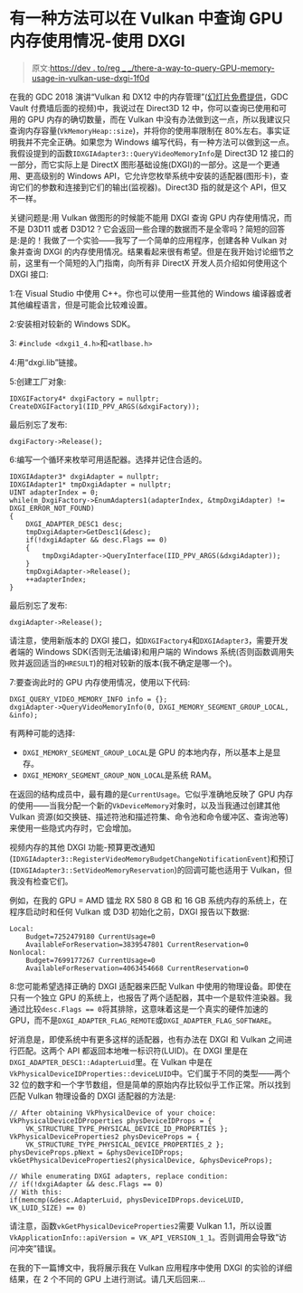 # 有一种方法可以在 Vulkan 中查询 GPU 内存使用情况-使用 DXGI

> 原文:[https://dev . to/reg _ _/there-a-way-to-query-GPU-memory-usage-in-vulkan-use-dxgi-1f0d](https://dev.to/reg__/there-is-a-way-to-query-gpu-memory-usage-in-vulkan---use-dxgi-1f0d)

在我的 GDC 2018 演讲“Vulkan 和 DX12 中的内存管理”([幻灯片免费提供](https://gpuopen.com/gdc-2018-presentations/)，GDC Vault 付费墙后面的视频)中，我说过在 Direct3D 12 中，你可以查询已使用和可用的 GPU 内存的确切数量，而在 Vulkan 中没有办法做到这一点，所以我建议只查询内存容量(`VkMemoryHeap::size`)，并将你的使用率限制在 80%左右。事实证明我并不完全正确。如果您为 Windows 编写代码，有一种方法可以做到这一点。我假设提到的函数`IDXGIAdapter3::QueryVideoMemoryInfo`是 Direct3D 12 接口的一部分，而它实际上是 DirectX 图形基础设施(DXGI)的一部分。这是一个更通用、更高级别的 Windows API，它允许您枚举系统中安装的适配器(图形卡)，查询它们的参数和连接到它们的输出(监视器)。Direct3D 指的就是这个 API，但又不一样。

关键问题是:用 Vulkan 做图形的时候能不能用 DXGI 查询 GPU 内存使用情况，而不是 D3D11 或者 D3D12？它会返回一些合理的数据而不是全零吗？简短的回答是:是的！我做了一个实验——我写了一个简单的应用程序，创建各种 Vulkan 对象并查询 DXGI 的内存使用情况。结果看起来很有希望。但是在我开始讨论细节之前，这里有一个简短的入门指南，向所有非 DirectX 开发人员介绍如何使用这个 DXGI 接口:

1:在 Visual Studio 中使用 C++。你也可以使用一些其他的 Windows 编译器或者其他编程语言，但是可能会比较难设置。

2:安装相对较新的 Windows SDK。

3: `#include <dxgi1_4.h>`和`<atlbase.h>`

4:用“dxgi.lib”链接。

5:创建工厂对象:

```
IDXGIFactory4* dxgiFactory = nullptr;
CreateDXGIFactory1(IID_PPV_ARGS(&dxgiFactory)); 
```

最后别忘了发布:

```
dxgiFactory->Release(); 
```

6:编写一个循环来枚举可用适配器。选择并记住合适的。

```
IDXGIAdapter3* dxgiAdapter = nullptr;
IDXGIAdapter1* tmpDxgiAdapter = nullptr;
UINT adapterIndex = 0;
while(m_DxgiFactory->EnumAdapters1(adapterIndex, &tmpDxgiAdapter) != DXGI_ERROR_NOT_FOUND)
{
    DXGI_ADAPTER_DESC1 desc;
    tmpDxgiAdapter>GetDesc1(&desc);
    if(!dxgiAdapter && desc.Flags == 0)
    {
        tmpDxgiAdapter->QueryInterface(IID_PPV_ARGS(&dxgiAdapter));
    }
    tmpDxgiAdapter->Release();
    ++adapterIndex;
} 
```

最后别忘了发布:

```
dxgiAdapter->Release(); 
```

请注意，使用新版本的 DXGI 接口，如`DXGIFactory4`和`DXGIAdapter3`，需要开发者端的 Windows SDK(否则无法编译)和用户端的 Windows 系统(否则函数调用失败并返回适当的`HRESULT`)的相对较新的版本(我不确定是哪一个)。

7:要查询此时的 GPU 内存使用情况，使用以下代码:

```
DXGI_QUERY_VIDEO_MEMORY_INFO info = {};
dxgiAdapter->QueryVideoMemoryInfo(0, DXGI_MEMORY_SEGMENT_GROUP_LOCAL, &info); 
```

有两种可能的选择:

*   `DXGI_MEMORY_SEGMENT_GROUP_LOCAL`是 GPU 的本地内存，所以基本上是显存。
*   `DXGI_MEMORY_SEGMENT_GROUP_NON_LOCAL`是系统 RAM。

在返回的结构成员中，最有趣的是`CurrentUsage`。它似乎准确地反映了 GPU 内存的使用——当我分配一个新的`VkDeviceMemory`对象时，以及当我通过创建其他 Vulkan 资源(如交换链、描述符池和描述符集、命令池和命令缓冲区、查询池等)来使用一些隐式内存时，它会增加。

视频内存的其他 DXGI 功能-预算更改通知(`IDXGIAdapter3::RegisterVideoMemoryBudgetChangeNotificationEvent`)和预订(`IDXGIAdapter3::SetVideoMemoryReservation`)的回调可能也适用于 Vulkan，但我没有检查它们。

例如，在我的 GPU = AMD 镭龙 RX 580 8 GB 和 16 GB 系统内存的系统上，在程序启动时和任何 Vulkan 或 D3D 初始化之前，DXGI 报告以下数据:

```
Local:
    Budget=7252479180 CurrentUsage=0
    AvailableForReservation=3839547801 CurrentReservation=0
Nonlocal:
    Budget=7699177267 CurrentUsage=0
    AvailableForReservation=4063454668 CurrentReservation=0 
```

8:您可能希望选择正确的 DXGI 适配器来匹配 Vulkan 中使用的物理设备。即使在只有一个独立 GPU 的系统上，也报告了两个适配器，其中一个是软件渲染器。我通过比较`desc.Flags == 0`将其排除，这意味着这是一个真实的硬件加速的 GPU，而不是`DXGI_ADAPTER_FLAG_REMOTE`或`DXGI_ADAPTER_FLAG_SOFTWARE`。

好消息是，即使系统中有更多这样的适配器，也有办法在 DXGI 和 Vulkan 之间进行匹配。这两个 API 都返回本地唯一标识符(LUID)。在 DXGI 里是在`DXGI_ADAPTER_DESC1::AdapterLuid`里。在 Vulkan 中是在`VkPhysicalDeviceIDProperties::deviceLUID`中。它们属于不同的类型——两个 32 位的数字和一个字节数组，但是简单的原始内存比较似乎工作正常。所以找到匹配 Vulkan 物理设备的 DXGI 适配器的方法是:

```
// After obtaining VkPhysicalDevice of your choice:
VkPhysicalDeviceIDProperties physDeviceIDProps = {
    VK_STRUCTURE_TYPE_PHYSICAL_DEVICE_ID_PROPERTIES };
VkPhysicalDeviceProperties2 physDeviceProps = {
    VK_STRUCTURE_TYPE_PHYSICAL_DEVICE_PROPERTIES_2 };
physDeviceProps.pNext = &physDeviceIDProps;
vkGetPhysicalDeviceProperties2(physicalDevice, &physDeviceProps);

// While enumerating DXGI adapters, replace condition:
// if(!dxgiAdapter && desc.Flags == 0)
// With this:
if(memcmp(&desc.AdapterLuid, physDeviceIDProps.deviceLUID, VK_LUID_SIZE) == 0) 
```

请注意，函数`vkGetPhysicalDeviceProperties2`需要 Vulkan 1.1，所以设置`VkApplicationInfo::apiVersion = VK_API_VERSION_1_1`。否则调用会导致“访问冲突”错误。

在我的下一篇博文中，我将展示我在 Vulkan 应用程序中使用 DXGI 的实验的详细结果，在 2 个不同的 GPU 上进行测试。请几天后回来...